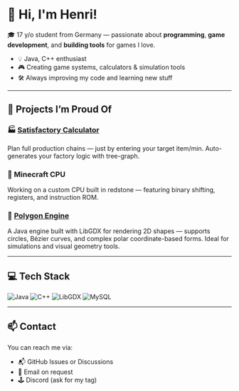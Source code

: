 # 👋 Hi, I'm Henri!

🎓 17 y/o student from Germany — passionate about **programming**, **game development**, and **building tools** for games I love.

- 💡 Java, C++ enthusiast
- 🎮 Creating game systems, calculators & simulation tools
- 🛠️ Always improving my code and learning new stuff

---

## 🔧 Projects I’m Proud Of

### 🏭 [Satisfactory Calculator](https://github.com/DataTrashHenri/Satisfactory-Calculator)
Plan full production chains — just by entering your target item/min. Auto-generates your factory logic with tree-graph.

### 🧠 Minecraft CPU
Working on a custom CPU built in redstone — featuring binary shifting, registers, and instruction ROM.

### 📐 [Polygon Engine](https://github.com/DataTrashHenri/polygon)
A Java engine built with LibGDX for rendering 2D shapes — supports circles, Bézier curves, and complex polar coordinate-based forms. Ideal for simulations and visual geometry tools.

---

## 💻 Tech Stack
![Java](https://img.shields.io/badge/Java-ED8B00?style=flat&logo=java&logoColor=white)
![C++](https://img.shields.io/badge/C++-00599C?style=flat&logo=c%2B%2B&logoColor=white)
![LibGDX](https://img.shields.io/badge/LibGDX-EA1D22?style=flat&logo=libgdx&logoColor=white)
![MySQL](https://img.shields.io/badge/MySQL-4479A1?style=flat&logo=mysql&logoColor=white)

---

## 📫 Contact

You can reach me via:

- 📬 GitHub Issues or Discussions
- 📧 Email on request
- 🕹️ Discord (ask for my tag)
